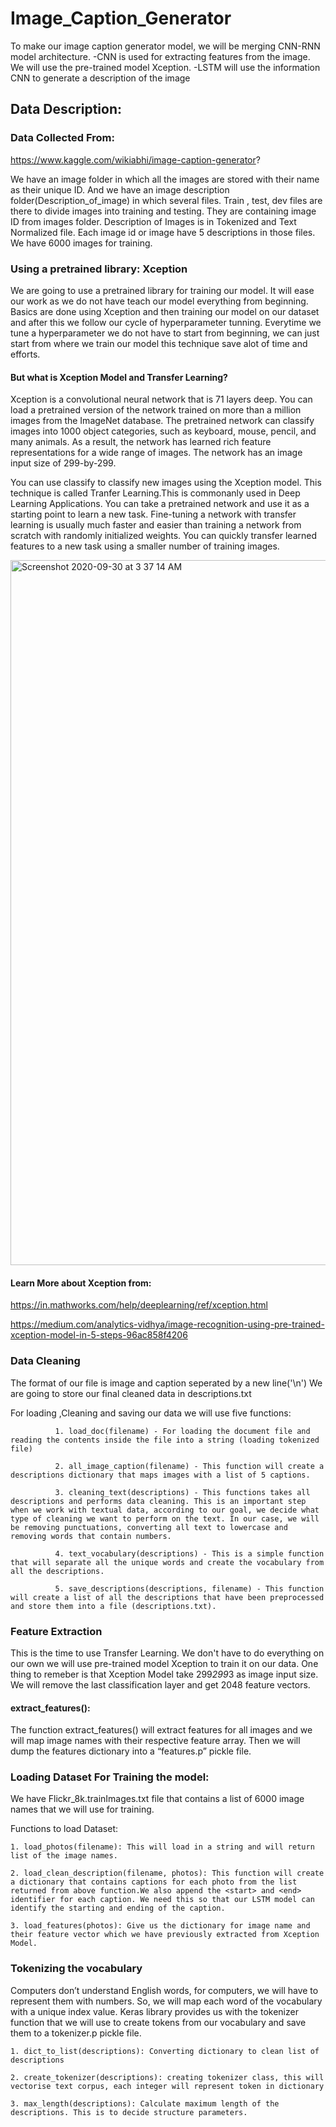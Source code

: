 # Image_Caption_Generator


To make our image caption generator model, we will be merging CNN-RNN model architecture.
-CNN is used for extracting features from the image. We will use the
pre-trained model Xception.
-LSTM will use the information CNN to generate a description of the
image

## Data Description:

### Data Collected From:

https://www.kaggle.com/wikiabhi/image-caption-generator?



We have an image folder in which all the images are stored with their name as their unique ID.
And we have an image description folder(Description_of_image) in which several files. Train , test, dev files are there to divide images into training and testing. They are containing image ID from images folder. Description of Images is in Tokenized and Text Normalized file. Each image id or image have 5 descriptions in those files.
We have 6000 images for training.


### Using a pretrained library: Xception

We are going to use a pretrained library for training our model. It will ease our work as we do not have teach our model everything from beginning. Basics are done using Xception and then training our model on our dataset and after this we follow our cycle of hyperparameter tunning. Everytime we tune a hyperparameter we do not have to start from beginning, we can just start from where we train our model this technique save alot of time and efforts.

#### But what is Xception Model and Transfer Learning?

Xception is a convolutional neural network that is 71 layers deep. You can load a pretrained version of the network trained on more than a million images from the ImageNet database. The pretrained network can classify images into 1000 object categories, such as keyboard, mouse, pencil, and many animals. As a result, the network has learned rich feature representations for a wide range of images. The network has an image input size of 299-by-299.

You can use classify to classify new images using the Xception model.
This technique is called Tranfer Learning.This is commonanly used in Deep Learning Applications.
You can take a pretrained network and use it as a starting point to learn a new task. Fine-tuning a network with transfer learning is usually much faster and easier than training a network from scratch with randomly initialized weights. You can quickly transfer learned features to a new task using a smaller number of training images.


<img width="1128" alt="Screenshot 2020-09-30 at 3 37 14 AM" src="https://user-images.githubusercontent.com/62153950/94621641-4e977780-02ce-11eb-918d-57a7d3e98d3b.png">

#### Learn More about Xception from:

https://in.mathworks.com/help/deeplearning/ref/xception.html

https://medium.com/analytics-vidhya/image-recognition-using-pre-trained-xception-model-in-5-steps-96ac858f4206


### Data Cleaning

The format of our file is image and caption seperated by a new line('\n')
We are going to store our final cleaned data in descriptions.txt

For loading ,Cleaning and saving  our data we will use five functions:

              1. load_doc(filename) - For loading the document file and reading the contents inside the file into a string (loading tokenized file)
              
              2. all_image_caption(filename) - This function will create a descriptions dictionary that maps images with a list of 5 captions.
              
              3. cleaning_text(descriptions) - This functions takes all descriptions and performs data cleaning. This is an important step when we work with textual data, according to our goal, we decide what type of cleaning we want to perform on the text. In our case, we will be removing punctuations, converting all text to lowercase and removing words that contain numbers.

              4. text_vocabulary(descriptions) - This is a simple function that will separate all the unique words and create the vocabulary from all the descriptions.
              
              5. save_descriptions(descriptions, filename) - This function will create a list of all the descriptions that have been preprocessed and store them into a file (descriptions.txt). 


### Feature Extraction

This is the time to use Transfer Learning. We don't have to do everything on our own we will use pre-trained model Xception to train it on our data.
One thing to remeber is that Xception Model take 299*299*3 as image input size. We will remove the last classification layer and get 2048 feature vectors.


#### extract_features():

The function extract_features() will extract features for all images and we will map image names with their respective feature array. Then we will dump the features dictionary into a “features.p” pickle file.

### Loading Dataset For Training the model:

We have Flickr_8k.trainImages.txt file that contains a list of 6000 image names that we will use for training.

Functions to load Dataset:

    1. load_photos(filename): This will load in a string and will return list of the image names.
    
    2. load_clean_description(filename, photos): This function will create a dictionary that contains captions for each photo from the list returned from above function.We also append the <start> and <end> identifier for each caption. We need this so that our LSTM model can identify the starting and ending of the caption.
    
    3. load_features(photos): Give us the dictionary for image name and their feature vector which we have previously extracted from Xception Model.

### Tokenizing the vocabulary

Computers don’t understand English words, for computers, we will have to represent them with numbers. So, we will map each word of the vocabulary with a unique index value. Keras library provides us with the tokenizer function that we will use to create tokens from our vocabulary and save them to a tokenizer.p pickle file.

    1. dict_to_list(descriptions): Converting dictionary to clean list of descriptions
    
    2. create_tokenizer(descriptions): creating tokenizer class, this will vectorise text corpus, each integer will represent token in dictionary
    
    3. max_length(descriptions): Calculate maximum length of the descriptions. This is to decide structure parameters.
    
